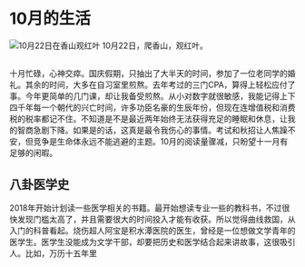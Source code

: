 # 10月的生活
![10月22日在香山观红叶](https://img3.doubanio.com/view/photo/l/oEG7x3eSDy6r8DcUkSWIXw/166705804/x2538662801.jpg)
10月22日，爬香山，观红叶。
##
十月忙碌，心神交瘁。国庆假期，只抽出了大半天的时间，参加了一位老同学的婚礼。其余的时间，大多在自习室里煎熬。去年考过的三门CPA，算得上轻松应付了事。今年更简单的几门课，却让我备受煎熬。从小对数字就很敏感，我能记得上下四千年每一个朝代的兴亡时间，许多功臣名豪的生辰年份，但现在连增值税和消费税的税率都记不住。不知道是不是最近两年始终无法获得充足的睡眠和休息，让我的智商急剧下降。如果是的话，这真是最令我伤心的事情。考试和秋招让人焦躁不安，但竞争是生命体永远不能逃避的主题。10月的阅读量骤减，只盼望十一月有足够的闲暇。
## 八卦医学史
2018年开始计划读一些医学相关的书籍。最开始想读专业一些的教科书，不过很快发现门槛太高了，并且需要很大的时间投入才能有收获。所以觉得曲线救国，从入门的科普看起。烧伤超人阿宝是积水潭医院的医生，曾经是一位想做文学青年的医学生。医学生没能成为文学干部，却要把历史和医学结合起来讲故事，这很吸引人。比如，万历十五年里 

<!--stackedit_data:
eyJoaXN0b3J5IjpbMTgxNzE2NjY1NCwtMTg4MTU5Mzc0NSwtMT
A1ODYzNjUyOF19
-->
